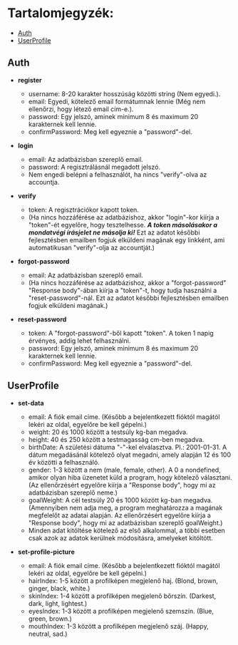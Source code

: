 # Tartalomjegyzék:
- [Auth](#Auth "Auth swagger leírása")
- [UserProfile](#UserProfile "UserProfile swagger leírása")

## Auth

- **register**
  -  username: 8-20 karakter hosszúság közötti string (Nem egyedi.).
  -  email: Egyedi, kötelező email formátumnak lennie (Még nem ellenőrzi, hogy létező email cím-e.).
  -  password: Egy jelszó, aminek minimum 8 és maximum 20 karakternek kell lennie.
  -  confirmPassword: Meg kell egyeznie a "password"-del.

- **login**
  -  email: Az adatbázisban szereplő email.
  -  password: A regisztrálásnál megadott jelszó.
  -  Nem engedi belépni a felhasználót, ha nincs "verify"-olva az accountja.

- **verify**
  -  token: A regisztrációkor kapott token. 
  -  (Ha nincs hozzáférése az adatbázishoz, akkor "login"-kor kiírja a "token"-ét egyelőre, hogy tesztelhesse. ***A token másolásakor a mondatvégi írásjelet ne másolja ki!*** Ezt az adatot későbbi fejlesztésben emailben fogjuk elküldeni magának egy linkként, ami automatikusan "verify"-olja az accountját.)

- **forgot-password**
  -  email: Az adatbázisban szereplő email.
  -  (Ha nincs hozzáférése az adatbázishoz, akkor a "forgot-password" "Response body"-ában kiírja a "token"-t, hogy tudja használni a "reset-password"-nál. Ezt az adatot későbbi fejlesztésben emailben fogjuk elküldeni magának.)

- **reset-password**
  -  token: A "forgot-password"-ből kapott "token". A token 1 napig érvényes, addig lehet felhasználni.
  -  password: Egy jelszó, aminek minimum 8 és maximum 20 karakternek kell lennie.
  -  confirmPassword: Meg kell egyeznie a "password"-del.

## UserProfile

- **set-data**
  -  email: A fiók email címe. (Később a bejelentkezett fióktól magától lekéri az oldal, egyelőre be kell gépelni.)
  -  weight: 20 és 1000 között a testsúly kg-ban megadva.
  -  height: 40 és 250 között a testmagasság cm-ben megadva.
  -  birthDate: A születési dátuma "-"-kel elválasztva. Pl.: 2001-01-31. A dátum megadásánál kötelező olyat megadni, amely alapján 12 és 100 év közötti a felhasználó.
  -  gender: 1-3 között a nem (male, female, other). A 0 a nondefined, amikor olyan hiba üzenetet küld a program, hogy kötelező választani. (Az ellenőrzésért egyelőre kiírja a "Response body", hogy mi az adatbázisban szereplő neme.)
  -  goalWeight: A cél testsúly 20 és 1000 között kg-ban megadva. (Amennyiben nem adja meg, a program meghatározza a magának megfelelőt az adatai alapján. Az ellenőrzésért egyelőre kiírja a "Response body", hogy mi az adatbázisban szereplő goalWeight.)
  -  Minden adat kitöltése kötelező az első alkalommal, a többi esetben csak azok az adatok kerülnek módosításra, amelyeket kitöltött. 

- **set-profile-picture**
  -  email: A fiók email címe. (Később a bejelentkezett fióktól magától lekéri az oldal, egyelőre be kell gépelni.)
  -  hairIndex: 1-5 között a profilképen megjelenő haj. (Blond, brown, ginger, black, white.)
  -  skinIndex: 1-4 között a profilképen megjelenő bőrszín. (Darkest, dark, light, lightest.)
  -  eyesIndex: 1-3 között a profilképen megjelenő szemszín. (Blue, green, brown.)
  -  mouthIndex: 1-3 között a profilképen megjelenő száj. (Happy, neutral, sad.)
